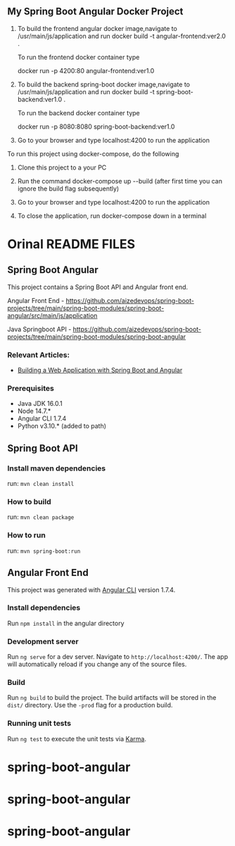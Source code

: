 ## My Spring Boot Angular Docker Project

1. To build the frontend angular docker image,navigate to /usr/main/js/application and run 
     docker build -t angular-frontend:ver2.0 .

   To run the frontend docker container type
   
      docker run -p 4200:80  angular-frontend:ver1.0

2. To build the backend spring-boot docker image,navigate to /usr/main/js/application and run 
     docker build -t spring-boot-backend:ver1.0 .

   To run the backend docker container type
   
      docker run -p 8080:8080  spring-boot-backend:ver1.0
      
3. Go to your browser and type localhost:4200 to run the application



To run this project using docker-compose, do the following

1. Clone this project to a your PC

2. Run the command docker-compose up --build (after first time you can ignore the build flag subsequently)

3. Go to your browser and type localhost:4200 to run the application

4. To close the application, run docker-compose down in a terminal


# Orinal README FILES
## Spring Boot Angular

This project contains a Spring Boot API and Angular front end. 

Angular Front End - https://github.com/aizedevops/spring-boot-projects/tree/main/spring-boot-modules/spring-boot-angular/src/main/js/application

Java Springboot API - https://github.com/aizedevops/spring-boot-projects/tree/main/spring-boot-modules/spring-boot-angular


### Relevant Articles:

- [Building a Web Application with Spring Boot and Angular](https://www.baeldung.com/spring-boot-angular-web)

### Prerequisites

- Java JDK 16.0.1
- Node 14.7.*
- Angular CLI 1.7.4
- Python v3.10.*  (added to path)

## Spring Boot API

### Install maven dependencies

run: `mvn clean install`

### How to build

run: `mvn clean package`

### How to run

run: `mvn spring-boot:run`

## Angular Front End

This project was generated with [Angular CLI](https://github.com/angular/angular-cli) version 1.7.4.

### Install dependencies

Run `npm install` in the angular directory

### Development server

Run `ng serve` for a dev server. Navigate to `http://localhost:4200/`. The app will automatically reload if you change any of the source files.

### Build

Run `ng build` to build the project. The build artifacts will be stored in the `dist/` directory. Use the `-prod` flag for a production build.

### Running unit tests

Run `ng test` to execute the unit tests via [Karma](https://karma-runner.github.io).
# spring-boot-angular
# spring-boot-angular
# spring-boot-angular
